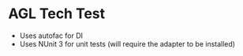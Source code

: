 # AGL Tech Test

- Uses autofac for DI
- Uses NUnit 3 for unit tests (will require the adapter to be installed)

